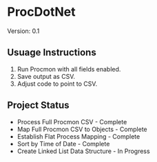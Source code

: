 # ProcDotNet
Version: 0.1

## Usuage Instructions
1. Run Procmon with all fields enabled.
2. Save output as CSV.
3. Adjust code to point to CSV.

## Project Status
* Process Full Procmon CSV - Complete
* Map Full Procmon CSV to Objects - Complete
* Establish Flat Process Mapping - Complete
* Sort by Time of Date - Complete
* Create Linked List Data Structure - In Progress
